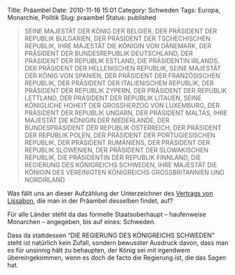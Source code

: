 Title: Präambel
Date: 2010-11-16 15:01
Category: Schweden
Tags: Europa, Monarchie, Politik
Slug: praambel
Status: published

> SEINE MAJESTÄT DER KÖNIG DER BELGIER, DER PRÄSIDENT DER REPUBLIK
> BULGARIEN, DER PRÄSIDENT DER TSCHECHISCHEN REPUBLIK, IHRE MAJESTÄT DIE
> KÖNIGIN VON DÄNEMARK, DER PRÄSIDENT DER BUNDESREPUBLIK DEUTSCHLAND,
> DER PRÄSIDENT DER REPUBLIK ESTLAND, DIE PRÄSIDENTIN IRLANDS, DER
> PRÄSIDENT DER HELLENISCHEN REPUBLIK, SEINE MAJESTÄT DER KÖNIG VON
> SPANIEN, DER PRÄSIDENT DER FRANZÖSISCHEN REPUBLIK, DER PRÄSIDENT DER
> ITALIENISCHEN REPUBLIK, DER PRÄSIDENT DER REPUBLIK ZYPERN, DER
> PRÄSIDENT DER REPUBLIK LETTLAND, DER PRÄSIDENT DER REPUBLIK LITAUEN,
> SEINE KÖNIGLICHE HOHEIT DER GROSSHERZOG VON LUXEMBURG, DER PRÄSIDENT
> DER REPUBLIK UNGARN, DER PRÄSIDENT MALTAS, IHRE MAJESTÄT DIE KÖNIGIN
> DER NIEDERLANDE, DER BUNDESPRÄSIDENT DER REPUBLIK ÖSTERREICH, DER
> PRÄSIDENT DER REPUBLIK POLEN, DER PRÄSIDENT DER PORTUGIESISCHEN
> REPUBLIK, DER PRÄSIDENT RUMÄNIENS, DER PRÄSIDENT DER REPUBLIK
> SLOWENIEN, DER PRÄSIDENT DER SLOWAKISCHEN REPUBLIK, DIE PRÄSIDENTIN
> DER REPUBLIK FINNLAND, DIE REGIERUNG DES KÖNIGREICHS SCHWEDEN, IHRE
> MAJESTÄT DIE KÖNIGIN DES VEREINIGTEN KÖNIGREICHS GROSSBRITANNIEN UND
> NORDIRLAND

Was fällt uns an dieser Aufzählung der Unterzeichner des [Vertrags von
Lissabon](http://de.wikipedia.org/wiki/Vertrag_von_Lissabon), die man in
der Präambel desselben findet, auf?

Für alle Länder steht da das formelle Staatsoberhaupt – haufenweise
Monarchen – angegeben, bis auf eines: Schweden.

Dass da stattdessen “DIE REGIERUNG DES KÖNIGREICHS SCHWEDEN” steht ist
natürlich kein Zufall, sondern bewusster Ausdruck davon, dass man es für
unsinnig hält zu behaupten, der König sei mit irgendwem übereingekommen,
wenn es doch de facto die Regierung ist, die das Sagen hat.


